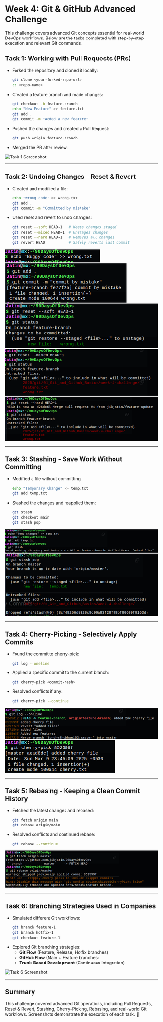 # Week 4: Git & GitHub Advanced Challenge

This challenge covers advanced Git concepts essential for real-world DevOps workflows. Below are the tasks completed with step-by-step execution and relevant Git commands.

## Task 1: Working with Pull Requests (PRs)

- Forked the repository and cloned it locally:
  ```sh
  git clone <your-forked-repo-url>
  cd <repo-name>
  ```
- Created a feature branch and made changes:
  ```sh
  git checkout -b feature-branch
  echo "New Feature" >> feature.txt
  git add .
  git commit -m "Added a new feature"
  ```
- Pushed the changes and created a Pull Request:
  ```sh
  git push origin feature-branch
  ```
- Merged the PR after review.

![Task 1 Screenshot](images/task1.png)

---

## Task 2: Undoing Changes – Reset & Revert

- Created and modified a file:
  ```sh
  echo "Wrong code" >> wrong.txt
  git add .
  git commit -m "Committed by mistake"
  ```
- Used reset and revert to undo changes:
  ```sh
  git reset --soft HEAD~1   # Keeps changes staged
  git reset --mixed HEAD~1  # Unstages changes
  git reset --hard HEAD~1   # Removes all changes
  git revert HEAD           # Safely reverts last commit
  ```

![Task 2 Screenshot](images/task2_1.png)  
![Task 2 Screenshot](images/task2_2.png)  
![Task 2 Screenshot](images/task2_3.png)  
![Task 2 Screenshot](images/task2_4.png)  
![Task 2 Screenshot](images/task2_5.png)  



---

## Task 3: Stashing - Save Work Without Committing

- Modified a file without committing:
  ```sh
  echo "Temporary Change" >> temp.txt
  git add temp.txt
  ```
- Stashed the changes and reapplied them:
  ```sh
  git stash
  git checkout main
  git stash pop
  ```

![Task 3 Screenshot](images/task3_1.png)  
![Task 3 Screenshot](images/task3_2.png)

---

## Task 4: Cherry-Picking - Selectively Apply Commits

- Found the commit to cherry-pick:
  ```sh
  git log --oneline
  ```
- Applied a specific commit to the current branch:
  ```sh
  git cherry-pick <commit-hash>
  ```
- Resolved conflicts if any:
  ```sh
  git cherry-pick --continue
  ```

![Task 4 Screenshot](images/task4_1.png)  
![Task 4 Screenshot](images/task4_2.png)

---

## Task 5: Rebasing - Keeping a Clean Commit History

- Fetched the latest changes and rebased:
  ```sh
  git fetch origin main
  git rebase origin/main
  ```
- Resolved conflicts and continued rebase:
  ```sh
  git rebase --continue
  ```

![Task 5 Screenshot](images/task5.png)

---

## Task 6: Branching Strategies Used in Companies

- Simulated different Git workflows:
  ```sh
  git branch feature-1
  git branch hotfix-1
  git checkout feature-1
  ```
- Explored Git branching strategies:
  - **Git Flow** (Feature, Release, Hotfix branches)
  - **GitHub Flow** (Main + Feature branches)
  - **Trunk-Based Development** (Continuous Integration)

![Task 6 Screenshot](images/task6.png)

---

## Summary

This challenge covered advanced Git operations, including Pull Requests, Reset & Revert, Stashing, Cherry-Picking, Rebasing, and real-world Git workflows. Screenshots demonstrate the execution of each task. 🎯
